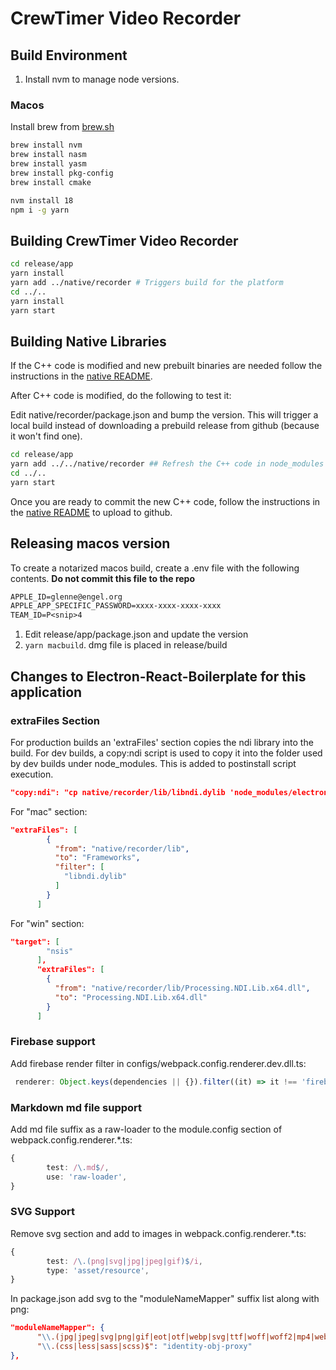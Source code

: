 # CrewTimer Video Recorder

## Build Environment

1. Install nvm to manage node versions.

### Macos

Install brew from [brew.sh](https://brew.sh)

```bash
brew install nvm
brew install nasm
brew install yasm
brew install pkg-config
brew install cmake

nvm install 18
npm i -g yarn
```

## Building CrewTimer Video Recorder

```bash
cd release/app
yarn install
yarn add ../native/recorder # Triggers build for the platform
cd ../..
yarn install
yarn start
```

## Building Native Libraries

If the C++ code is modified and new prebuilt binaries are needed follow the instructions in the [native README](native/recorder/README.md).

After C++ code is modified, do the following to test it:

Edit native/recorder/package.json and bump the version.  This will trigger a local build instead of downloading a prebuild release from github (because it won't find one).

```bash
cd release/app
yarn add ../../native/recorder ## Refresh the C++ code in node_modules and build it
cd ../..
yarn start
```

Once you are ready to commit the new C++ code, follow the instructions in the [native README](native/recorder/README.md) to upload to github.

## Releasing macos version

To create a notarized macos build, create a .env file with the following contents.  **Do not commit this file to the repo**

```txt
APPLE_ID=glenne@engel.org
APPLE_APP_SPECIFIC_PASSWORD=xxxx-xxxx-xxxx-xxxx
TEAM_ID=P<snip>4
```

1. Edit release/app/package.json and update the version
2. `yarn macbuild`.  dmg file is placed in release/build

## Changes to Electron-React-Boilerplate for this application

### extraFiles Section

For production builds an 'extraFiles' section copies the ndi library into the build.  For dev builds, a copy:ndi script is used to copy it into the folder used by dev builds under node_modules.  This is added to postinstall script execution.

```json
"copy:ndi": "cp native/recorder/lib/libndi.dylib 'node_modules/electron/dist/Electron.app/Contents/Frameworks/Electron Framework.framework/Versions/A/Libraries'",
```

For "mac" section:

```json
"extraFiles": [
        {
          "from": "native/recorder/lib",
          "to": "Frameworks",
          "filter": [
            "libndi.dylib"
          ]
        }
      ]
```

For "win" section:

```json
"target": [
        "nsis"
      ],
      "extraFiles": [
        {
          "from": "native/recorder/lib/Processing.NDI.Lib.x64.dll",
          "to": "Processing.NDI.Lib.x64.dll"
        }
      ]
```
### Firebase support

Add firebase render filter in configs/webpack.config.renderer.dev.dll.ts:

```ts
 renderer: Object.keys(dependencies || {}).filter((it) => it !== 'firebase'),
```

### Markdown md file support

Add md file suffix as a raw-loader to the module.config section of webpack.config.renderer.*.ts:

```ts
{
        test: /\.md$/,
        use: 'raw-loader',
}
```

### SVG Support

Remove svg section and add to images in webpack.config.renderer.*.ts:

```ts
{
        test: /\.(png|svg|jpg|jpeg|gif)$/i,
        type: 'asset/resource',
}
```

In package.json add svg to the "moduleNameMapper" suffix list along with png:

```json
"moduleNameMapper": {
      "\\.(jpg|jpeg|svg|png|gif|eot|otf|webp|svg|ttf|woff|woff2|mp4|webm|wav|mp3|m4a|aac|oga)$": "<rootDir>/.erb/mocks/fileMock.js",
      "\\.(css|less|sass|scss)$": "identity-obj-proxy"
},
```
